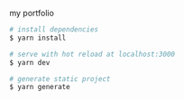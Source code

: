 my portfolio

```bash
# install dependencies
$ yarn install

# serve with hot reload at localhost:3000
$ yarn dev

# generate static project
$ yarn generate
```
